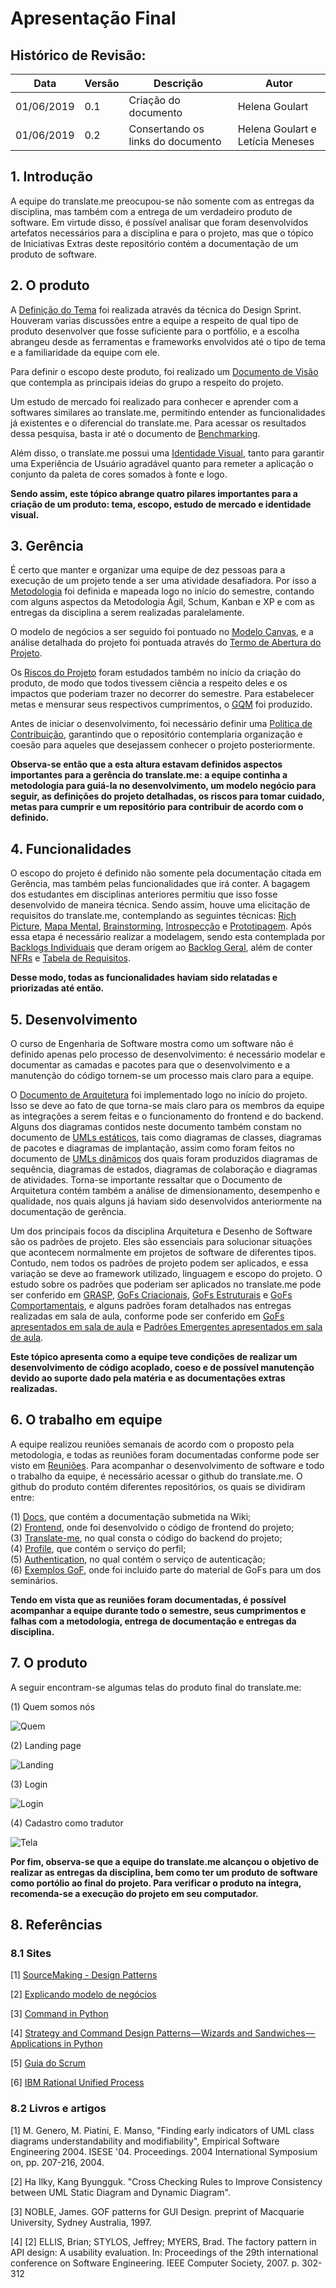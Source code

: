 # Apresentação Final

## Histórico de Revisão:
| Data | Versão | Descrição | Autor |
|---|---|---|---|
| 01/06/2019 | 0.1 | Criação do documento | Helena Goulart |
| 01/06/2019 | 0.2 | Consertando os links do documento | Helena Goulart e Letícia Meneses |

## 1. Introdução

A equipe do translate.me preocupou-se não somente com as entregas da disciplina, mas também com a entrega de um verdadeiro produto de software. Em virtude disso, é possível analisar que foram desenvolvidos artefatos necessários para a disciplina e para o projeto, mas que o tópico de Iniciativas Extras deste repositório contém a documentação de um produto de software.

## 2. O produto

A [Definição do Tema](../def_tema.md) foi realizada através da técnica do Design Sprint. Houveram varias discussões entre a equipe a respeito de qual tipo de produto desenvolver que fosse suficiente para o portfólio, e a escolha abrangeu desde as ferramentas e frameworks envolvidos até o tipo de tema e a familiaridade da equipe com ele.

Para definir o escopo deste produto, foi realizado um [Documento de Visão](../documentos/projeto/doc_de_visao.md) que contempla as principais ideias do grupo a respeito do projeto.

Um estudo de mercado foi realizado para conhecer e aprender com a softwares similares ao translate.me, permitindo entender as funcionalidades já existentes e o diferencial do translate.me. Para acessar os resultados dessa pesquisa, basta ir até o documento de [Benchmarking](../documentos/projeto/benchmarking.md).

Além disso, o translate.me possui uma [Identidade Visual](../documentos/projeto/identidade_visual.md), tanto para garantir uma Experiência de Usuário agradável quanto para remeter a aplicação o conjunto da paleta de cores somados à fonte e logo.

**Sendo assim, este tópico abrange quatro pilares importantes para a criação de um produto: tema, escopo, estudo de mercado e identidade visual.**

## 3. Gerência

É certo que manter e organizar uma equipe de dez pessoas para a execução de um projeto tende a ser uma atividade desafiadora. Por isso a [Metodologia](../metodologia.md) foi definida e mapeada logo no início do semestre, contando com alguns aspectos da Metodologia Ágil, Schum, Kanban e XP e com as entregas da disciplina a serem realizadas paralelamente.

O modelo de negócios a ser seguido foi pontuado no [Modelo Canvas](../documentos/gerencia/canvas.md), e a análise detalhada do projeto foi pontuada através do [Termo de Abertura do Projeto](../documentos/gerencia/tap.md).

Os [Riscos do Projeto](../documentos/gerencia/riscos_projeto.md) foram estudados também no início da criação do produto, de modo que todos tivessem ciência a respeito deles e os impactos que poderiam trazer no decorrer do semestre. Para estabelecer metas e mensurar seus respectivos cumprimentos, o [GQM](../documentos/gerencia/gqm.md) foi produzido.

Antes de iniciar o desenvolvimento, foi necessário definir uma [Politica de Contribuição](../documentos/gerencia/pol_contribuicao.md), garantindo que o repositório contemplaria organização e coesão para aqueles que desejassem conhecer o projeto posteriormente.

**Observa-se então que a esta altura estavam definidos aspectos importantes para a gerência do translate.me: a equipe continha a metodologia para guiá-la no desenvolvimento, um modelo negócio para seguir, as definições do projeto detalhadas, os riscos para tomar cuidado, metas para cumprir e um repositório para contribuir de acordo com o definido.**

## 4. Funcionalidades

O escopo do projeto é definido não somente pela documentação citada em Gerência, mas também pelas funcionalidades que irá conter. A bagagem dos estudantes em disciplinas anteriores permitiu que isso fosse desenvolvido de maneira técnica. Sendo assim, houve uma elicitação de requisitos do translate.me, contemplando as seguintes técnicas: [Rich Picture](../requisitos/elicitacao/rich_picture.md), [Mapa Mental](../requisitos/elicitacao/mapa_mental.md), [Brainstorming](../requisitos/elicitacao/brainstorming.md), [Introspecção](../requisitos/elicitacao/introspeccao.md) e [Prototipagem](../requisitos/elicitacao/prototipo.md). Após essa etapa é necessário realizar a modelagem, sendo esta contemplada por [Backlogs Individuais](../requisitos/modelagem/backlogs_individuais/alexandre_backlog.md) que deram origem ao [Backlog Geral](../requisitos/modelagem/backlog_geral.md), além de conter [NFRs](../requisitos/modelagem/nfr.md) e [Tabela de Requisitos](../requisitos/tabela_requisitos.md).

**Desse modo, todas as funcionalidades haviam sido relatadas e priorizadas até então.**

## 5. Desenvolvimento

O curso de Engenharia de Software mostra como um software não é definido apenas pelo processo de desenvolvimento: é necessário modelar e documentar as camadas e pacotes para que o desenvolvimento e a manutenção do código tornem-se um processo mais claro para a equipe.

O [Documento de Arquitetura](../documentos/projeto/doc_de_arquitetura.md) foi implementado logo no início do projeto. Isso se deve ao fato de que torna-se mais claro para os membros da equipe as integrações a serem feitas e o funcionamento do frontend e do backend. Alguns dos diagramas contidos neste documento também constam no documento de [UMLs estáticos](../desenho_de_software/uml/uml_estaticos.md), tais como diagramas de classes, diagramas de pacotes e diagramas de implantação, assim como foram feitos no documento de [UMLs dinâmicos](../desenho_de_software/uml/uml_dinamicos.md) dos quais foram produzidos diagramas de sequência, diagramas de estados, diagramas de colaboração e diagramas de atividades. Torna-se importante ressaltar que o Documento de Arquitetura contém também a análise de dimensionamento, desempenho e qualidade, nos quais alguns já haviam sido desenvolvidos anteriormente na documentação de gerência.

Um dos principais focos da disciplina Arquitetura e Desenho de Software são os padrões de projeto. Eles são essenciais para solucionar situações que acontecem normalmente em projetos de software de diferentes tipos. Contudo, nem todos os padrões de projeto podem ser aplicados, e essa variação se deve ao framework utilizado, linguagem e escopo do projeto. O estudo sobre os padrões que poderiam ser aplicados no translate.me pode ser conferido em [GRASP](../desenho_de_software/padroes/grasp.md), [GoFs Criacionais](../desenho_de_software/padroes/gof/criacionais.md), [GoFs Estruturais](../desenho_de_software/padroes/gof/estruturais.md) e [GoFs Comportamentais](../desenho_de_software/padroes/gof/comportamentais.md), e alguns padrões foram detalhados nas entregas realizadas em sala de aula, conforme pode ser conferido em [GoFs apresentados em sala de aula](../desenho_de_software/padroes/gof/seminarioParteA.md) e [Padrões Emergentes apresentados em sala de aula](../desenho_de_software/padroes/gof/seminarioParteB.md).

**Este tópico apresenta como a equipe teve condições de realizar um desenvolvimento de código acoplado, coeso e de possível manutenção devido ao suporte dado pela matéria e as documentações extras realizadas.**

## 6. O trabalho em equipe

A equipe realizou reuniões semanais de acordo com o proposto pela metodologia, e todas as reuniões foram documentadas conforme pode ser visto em [Reuniões](../reunioes/sprints/sprint_0.md). Para acompanhar o desenvolvimento de software e todo o trabalho da equipe, é necessário acessar o github do translate.me. O github do produto contém diferentes repositórios, os quais se dividiram entre:

(1) [Docs](https://github.com/translate-me/docs), que contém a documentação submetida na Wiki; <br>
(2) [Frontend](https://github.com/translate-me/frontend), onde foi desenvolvido o código de frontend do projeto; <br>
(3) [Translate-me](https://github.com/translate-me/translate-me), no qual consta o código do backend do projeto; <br>
(4) [Profile](https://github.com/translate-me/profile), que contém o serviço do perfil; <br>
(5) [Authentication](https://github.com/translate-me/authentication), no qual contém o serviço de autenticação; <br>
(6) [Exemplos GoF](https://github.com/translate-me/exemplosGOF), onde foi incluido parte do material de GoFs para um dos seminários.

**Tendo em vista que as reuniões foram documentadas, é possível acompanhar a equipe durante todo o semestre, seus cumprimentos e falhas com a metodologia, entrega de documentação e entregas da disciplina.**

## 7. O produto

A seguir encontram-se algumas telas do produto final do translate.me:

(1) Quem somos nós

![Quem](../assets/entregafinal/quemsomosnos.png)


(2) Landing page

![Landing](../assets/entregafinal/landing.png)

(3) Login

![Login](../assets/entregafinal/login.png)

(4) Cadastro como tradutor

![Tela](../assets/entregafinal/tela.png)

**Por fim, observa-se que a equipe do translate.me alcançou o objetivo de realizar as entregas da disciplina, bem como ter um produto de software como portólio ao final do projeto. Para verificar o produto na íntegra, recomenda-se a execução do projeto em seu computador.**

## 8. Referências

### 8.1 Sites

[1] [SourceMaking - Design Patterns](https://sourcemaking.com/design_patterns)

[2] [Explicando modelo de negócios](https://www.slideshare.net/neigrando/explicando-o-modelo-de-negcios-viradaempreendedora)

[3] [Command in Python](https://sourcemaking.com/design_patterns/command/python/1)

[4] [Strategy and Command Design Patterns — Wizards and Sandwiches — Applications in Python](https://medium.com/@rrfd/strategy-and-command-design-patterns-wizards-and-sandwiches-applications-in-python-d1ee1c86e00f)

[5] [Guia do Scrum](https://www.scrumguides.org/docs/scrumguide/v1/Scrum-Guide-Portuguese-BR.pdf)

[6] [IBM Rational Unified Process](ftp://public.dhe.ibm.com//software/pdf/br/RUP_DS.pdf)

### 8.2 Livros e artigos

[1] M. Genero, M. Piatini, E. Manso, "Finding early indicators of UML class diagrams understandability and modifiability", Empirical Software Engineering 2004. ISESE '04. Proceedings. 2004 International Symposium on, pp. 207-216, 2004.

[2] Ha Ilky, Kang Byungguk. "Cross Checking Rules to Improve Consistency between UML Static Diagram and Dynamic Diagram".


[3] NOBLE, James. GOF patterns for GUI Design. preprint of Macquarie University, Sydney Australia, 1997.

[4] [2] ELLIS, Brian; STYLOS, Jeffrey; MYERS, Brad. The factory pattern in API design: A usability evaluation. In: Proceedings of the 29th international conference on Software Engineering. IEEE Computer Society, 2007. p. 302-312
